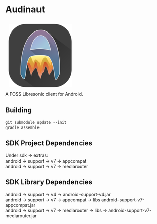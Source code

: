 # Audinaut
<img src="/app/src/main/res/drawable/audinaut.png" width="200" hspace="10" vspace="10"></br>
A FOSS Libresonic client for Android.

## Building
```
git submodule update --init
gradle assemble
```

## SDK Project Dependencies
Under sdk -> extras:</br>
android -> support -> v7 -> appcompat</br>
android -> support -> v7 -> mediarouter</br>

## SDK Library Dependencies
android -> support -> v4 -> android-support-v4.jar</br>
android -> support -> v7 -> appcompat -> libs android-support-v7-appcompat.jar<br>
android -> support -> v7 -> mediarouter -> libs -> android-support-v7-mediarouter.jar</br>
